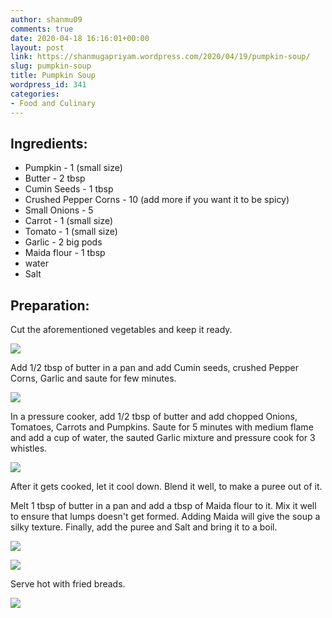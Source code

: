 ```yaml
---
author: shanmu09
comments: true
date: 2020-04-18 16:16:01+00:00
layout: post
link: https://shanmugapriyam.wordpress.com/2020/04/19/pumpkin-soup/
slug: pumpkin-soup
title: Pumpkin Soup
wordpress_id: 341
categories:
- Food and Culinary
---
```

















## Ingredients:







  * Pumpkin - 1 (small size)
  * Butter - 2 tbsp
  * Cumin Seeds  - 1 tbsp
  * Crushed Pepper Corns - 10 (add more if you want it to be spicy)
  * Small Onions - 5
  * Carrot - 1 (small size)
  * Tomato - 1 (small size)
  * Garlic - 2 big pods
  * Maida flour - 1 tbsp
  * water
  * Salt






## Preparation:







Cut the aforementioned vegetables and keep it ready.

<div>
	<img src="https://shanmugapriyam.files.wordpress.com/2020/04/00000img_00000_burst20200415171203151_cover-1.jpg"  class="img-rounded-corner"/>
</div>



Add 1/2 tbsp of butter in a pan and add Cumin seeds, crushed Pepper Corns, Garlic and saute for few minutes.





![](https://shanmugapriyam.files.wordpress.com/2020/04/00100lrportrait_00100_burst20200415172000117_cover-1.jpg?w=1024)





In a pressure cooker, add 1/2 tbsp of butter and add chopped Onions, Tomatoes, Carrots and Pumpkins. Saute for 5 minutes with medium flame and add a cup of water, the sauted Garlic mixture and pressure cook for 3 whistles.





![](https://shanmugapriyam.files.wordpress.com/2020/04/00100lrportrait_00100_burst20200415172612841_cover-1.jpg?w=1024)





After it gets cooked, let it cool down. Blend it well, to make a puree out of it.







Melt 1 tbsp of butter in a pan and add a tbsp of Maida flour to it. Mix it well to ensure that  lumps doesn't get formed. Adding Maida will give the soup a silky texture. Finally, add the puree and Salt and bring it to a boil.  







![](https://shanmugapriyam.files.wordpress.com/2020/04/00100lrportrait_00100_burst20200415180517683_cover-1.jpg?resize=2000%2C2000)

![](https://shanmugapriyam.files.wordpress.com/2020/04/00100lrportrait_00100_burst20200415180705302_cover.jpg?resize=2000%2C2000)







Serve hot with fried breads.





![](https://shanmugapriyam.files.wordpress.com/2020/04/00100lrportrait_00100_burst20200415200841143_cover-3.jpg?w=1024)

